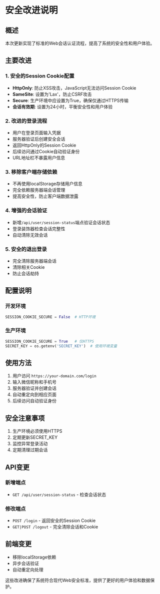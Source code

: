 # 安全改进说明

## 概述

本次更新实现了标准的Web会话认证流程，提高了系统的安全性和用户体验。

## 主要改进

### 1. 安全的Session Cookie配置

- **HttpOnly**: 防止XSS攻击，JavaScript无法访问Session Cookie
- **SameSite**: 设置为'Lax'，防止CSRF攻击
- **Secure**: 生产环境中应设置为True，确保仅通过HTTPS传输
- **会话有效期**: 设置为24小时，平衡安全性和用户体验

### 2. 改进的登录流程

- 用户在登录页面输入凭据
- 服务器验证后创建安全会话
- 返回HttpOnly的Session Cookie
- 后续访问通过Cookie自动验证身份
- URL地址栏不暴露用户信息

### 3. 移除客户端存储依赖

- 不再使用localStorage存储用户信息
- 完全依赖服务器端会话管理
- 提高安全性，防止客户端数据泄露

### 4. 增强的会话验证

- 新增`/api/user/session-status`端点验证会话状态
- 登录装饰器检查会话完整性
- 自动清除无效会话

### 5. 安全的退出登录

- 完全清除服务器端会话
- 清除相关Cookie
- 防止会话劫持

## 配置说明

### 开发环境

```python
SESSION_COOKIE_SECURE = False  # HTTP环境
```

### 生产环境

```python
SESSION_COOKIE_SECURE = True   # 仅HTTPS
SECRET_KEY = os.getenv('SECRET_KEY')  # 使用环境变量
```

## 使用方法

1. 用户访问 `https://your-domain.com/login`
2. 输入微信昵称和手机号
3. 服务器验证并创建会话
4. 自动重定向到相应页面
5. 后续访问自动验证身份

## 安全注意事项

1. 生产环境必须使用HTTPS
2. 定期更新SECRET_KEY
3. 监控异常登录活动
4. 定期清理过期会话

## API变更

### 新增端点

- `GET /api/user/session-status` - 检查会话状态

### 修改端点

- `POST /login` - 返回安全的Session Cookie
- `GET|POST /logout` - 完全清除会话和Cookie

## 前端变更

- 移除localStorage依赖
- 异步会话验证
- 自动重定向处理

这些改进确保了系统符合现代Web安全标准，提供了更好的用户体验和数据保护。